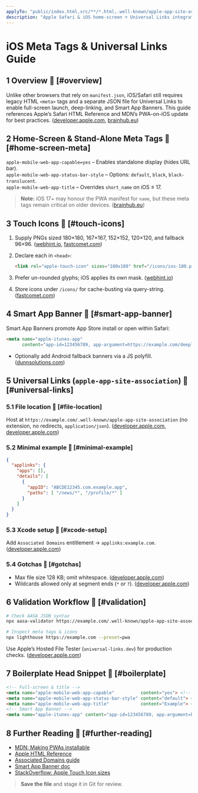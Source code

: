 ```yaml
---
applyTo: "public/index.html,src/**/*.html,.well-known/apple-app-site-association"
description: "Apple Safari & iOS home-screen + Universal Links integration standards"
---
```


# iOS Meta Tags & Universal Links Guide

## 1 Overview 🔗 [#overview]

Unlike other browsers that rely on `manifest.json`, iOS/Safari still requires legacy HTML `<meta>`
tags and a separate JSON file for Universal Links to enable full-screen launch, deep-linking, and
Smart App Banners. This guide references Apple’s Safari HTML Reference and MDN’s PWA-on-iOS update
for best practices. ([developer.apple.com][1], [brainhub.eu][2])

## 2 Home-Screen & Stand-Alone Meta Tags 🔗 [#home-screen-meta]

`apple-mobile-web-app-capable=yes` – Enables standalone display (hides URL bar).\
`apple-mobile-web-app-status-bar-style` – Options: `default`, `black`, `black-translucent`.\
`apple-mobile-web-app-title` – Overrides `short_name` on iOS ≤ 17.

> **Note:** iOS 17+ may honour the PWA manifest for `name`, but these meta tags remain critical on
older devices. ([brainhub.eu][2])

## 3 Touch Icons 🔗 [#touch-icons]

1. Supply PNGs sized 180×180, 167×167, 152×152, 120×120, and fallback 96×96. ([webhint.io][5],
   [fastcomet.com][6])
2. Declare each in `<head>`:

   ```html
   <link rel="apple-touch-icon" sizes="180x180" href="/icons/ios-180.png">
   ```
3. Prefer un-rounded glyphs; iOS applies its own mask. ([webhint.io][5])
4. Store icons under `/icons/` for cache-busting via query-string. ([fastcomet.com][6])

## 4 Smart App Banner 🔗 [#smart-app-banner]

Smart App Banners promote App Store install or open within Safari:

```html
<meta name="apple-itunes-app"
      content="app-id=123456789, app-argument=https://example.com/deeplink">
```

- Optionally add Android fallback banners via a JS polyfill. ([dunnsolutions.com][8])

## 5 Universal Links (`apple-app-site-association`) 🔗 [#universal-links]

### 5.1 File location 🔗 [#file-location]
Host at `https://example.com/.well-known/apple-app-site-association` (no extension, no redirects,
`application/json`). ([developer.apple.com][9], [developer.apple.com][10])

### 5.2 Minimal example 🔗 [#minimal-example]

```json
{
  "applinks": {
    "apps": [],
    "details": [
      {
        "appID": "ABCDE12345.com.example.app",
        "paths": [ "/news/*", "/profile/*" ]
      }
    ]
  }
}
```

### 5.3 Xcode setup 🔗 [#xcode-setup]
Add `Associated Domains` entitlement → `applinks:example.com`. ([developer.apple.com][11])

### 5.4 Gotchas 🔗 [#gotchas]

* Max file size 128 KB; omit whitespace. ([developer.apple.com][9])
* Wildcards allowed only at segment ends (`*` or `?`). ([developer.apple.com][9])

## 6 Validation Workflow 🔗 [#validation]

```bash
# Check AASA JSON syntax
npx aasa-validator https://example.com/.well-known/apple-app-site-association

# Inspect meta tags & icons
npx lighthouse https://example.com --preset=pwa
```

Use Apple’s Hosted File Tester (`universal-links.dev`) for production checks. ([developer.apple.com][10])

## 7 Boilerplate Head Snippet 🔗 [#boilerplate]

```html
<!-- Full-screen & title -->
<meta name="apple-mobile-web-app-capable"          content="yes"> <!-- Enable standalone -->
<meta name="apple-mobile-web-app-status-bar-style" content="default"> <!-- Status-bar style -->
<meta name="apple-mobile-web-app-title"            content="Example"> <!-- iOS app title -->
<!-- Smart App Banner -->
<meta name="apple-itunes-app" content="app-id=123456789, app-argument=https://example.com/deeplink"> <!-- App banner -->
``` 

## 8 Further Reading 🔗 [#further-reading]

- [MDN: Making PWAs installable][12]
- [Apple HTML Reference][1]
- [Associated Domains guide][10]
- [Smart App Banner doc][7]
- [StackOverflow: Apple Touch Icon sizes][13]

> **Save the file** and stage it in Git for review.

[1]: https://developer.apple.com/library/archive/documentation/AppleApplications/Reference/SafariHTMLRef/Articles/MetaTags.html?utm_source=chatgpt.com
[2]: https://brainhub.eu/library/pwa-on-ios?utm_source=chatgpt.com
[3]: https://developer.apple.com/library/archive/documentation/AppleApplications/Reference/SafariWebContent/ConfiguringWebApplications/ConfiguringWebApplications.html?utm_source=chatgpt.com
[4]: https://github.com/vercel/next.js/issues/70272?utm_source=chatgpt.com
[5]: https://webhint.io/docs/user-guide/hints/hint-apple-touch-icons/?utm_source=chatgpt.com
[6]: https://www.fastcomet.com/blog/what-is-an-apple-touch-icon-and-how-to-add-it?utm_source=chatgpt.com
[7]: https://developer.apple.com/documentation/webkit/promoting-apps-with-smart-app-banners?utm_source=chatgpt.com
[8]: https://dunnsolutions.com/about-us/insights/digital-solutions-blog/-/blogs/smart-app-banners-for-ios-and-android?utm_source=chatgpt.com
[9]: https://developer.apple.com/library/archive/documentation/General/Conceptual/AppSearch/UniversalLinks.html?utm_source=chatgpt.com
[10]: https://developer.apple.com/documentation/xcode/supporting-associated-domains?utm_source=chatgpt.com
[11]: https://developer.apple.com/documentation/xcode/configuring-an-associated-domain?utm_source=chatgpt.com
[12]: https://developer.mozilla.org/en-US/docs/Web/Progressive_web_apps/Guides/Making_PWAs_installable?utm_source=chatgpt.com
[13]: https://stackoverflow.com/questions/5110776/apple-touch-icon-for-websites?utm_source=chatgpt.com
